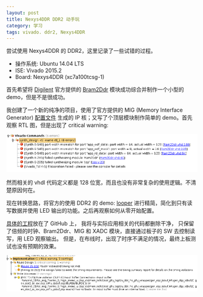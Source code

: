 ```yaml
---
layout: post
title: Nexys4DDR DDR2 动手玩
category: 学习
tags: vivado. ddr2, Nexys4DDR
---
```


尝试使用 Nexys4DDR 的 DDR2，这里记录了一些试错的过程。

- 操作系统: Ubuntu 14.04 LTS
- ISE: Vivado 2015.2
- Board: Nexys4DDR (xc7a100tcsg-1)

首先希望将 [Digilent](http://store.digilentinc.com) 官方提供的
[Bram2Ddr](https://reference.digilentinc.com/nexys4-ddr:sram)
模块成功综合并制作一个小型的 demo，但是不是很成功。

我创建了一个新的纯净的项目，使用了官方提供的 MIG (Memory Interface Generator)
[配置文件](https://reference.digilentinc.com/_media/nexys4-ddr:nexys4ddr_mig_prj.zip)
生成的 IP 核；又写了个顶层模块制作简单的 demo。首先观察 RTL 图，但是出现了 critical warning:

![img](assets/bram2ddr_errors.png)

然而相关的 vhdl 代码定义都是 128 位宽，而且也没有非常复杂的使用逻辑。不清楚原因何在。

现在转换思路，将官方的使用 DDR2 的 demo: [looper](https://reference.digilentinc.com/nexys4-ddr:looperdemo)
进行精简，简化到只有读写数据并使用 LED 输出的功能。之后再观察如何从零开始配置。

[具体的工程](https://github.com/NJU-CS-SYS/DDR2_demo_on_Nexys4DDR)放在了 GitHub 上，
我将与实际应用相关的代码都删除干净，
只保留了倍频的时钟、Bram2Ddr、MIG 和 XADC 模块，直接通过板子的 SW 去控制读写，用 LED 观察输出。
但是，在布线时，出现了时序不满足的情况，最终上板测试也没有预期的效果。

![img](assets/timing_failed.png)
